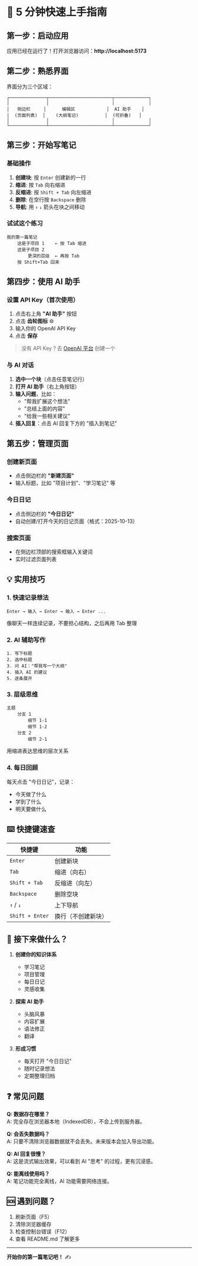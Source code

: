 # 🚀 5 分钟快速上手指南

## 第一步：启动应用

应用已经在运行了！打开浏览器访问：**http://localhost:5173**

## 第二步：熟悉界面

界面分为三个区域：

```
┌──────────────┬────────────────────────┬─────────────┐
│              │                        │             │
│   侧边栏     │      编辑区            │  AI 助手    │
│  (页面列表)  │    (大纲笔记)          │  (可折叠)   │
│              │                        │             │
└──────────────┴────────────────────────┴─────────────┘
```

## 第三步：开始写笔记

### 基础操作
1. **创建块**: 按 `Enter` 创建新的一行
2. **缩进**: 按 `Tab` 向右缩进
3. **反缩进**: 按 `Shift + Tab` 向左缩进
4. **删除**: 在空行按 `Backspace` 删除
5. **导航**: 用 `↑` `↓` 箭头在块之间移动

### 试试这个练习
```
我的第一篇笔记
    这是子项目 1    ← 按 Tab 缩进
    这是子项目 2
        更深的层级  ← 再按 Tab
    按 Shift+Tab 回来
```

## 第四步：使用 AI 助手

### 设置 API Key（首次使用）
1. 点击右上角 **"AI 助手"** 按钮
2. 点击 **齿轮图标** ⚙️
3. 输入你的 OpenAI API Key
4. 点击 **保存**

> 没有 API Key？去 [OpenAI 平台](https://platform.openai.com/api-keys) 创建一个

### 与 AI 对话
1. **选中一个块**（点击任意笔记行）
2. **打开 AI 助手**（右上角按钮）
3. **输入问题**，比如：
   - "帮我扩展这个想法"
   - "总结上面的内容"
   - "给我一些相关建议"
4. **插入回复**：点击 AI 回复下方的 "插入到笔记"

## 第五步：管理页面

### 创建新页面
- 点击侧边栏的 **"新建页面"**
- 输入标题，比如 "项目计划"、"学习笔记" 等

### 今日日记
- 点击侧边栏的 **"今日日记"**
- 自动创建/打开今天的日记页面（格式：2025-10-13）

### 搜索页面
- 在侧边栏顶部的搜索框输入关键词
- 实时过滤页面列表

## 💡 实用技巧

### 1. 快速记录想法
```
Enter → 输入 → Enter → 输入 → Enter ...
```
像聊天一样连续记录，不要担心结构，之后再用 Tab 整理

### 2. AI 辅助写作
```
1. 写下标题
2. 选中标题
3. 问 AI："帮我写一个大纲"
4. 插入 AI 的建议
5. 逐条展开
```

### 3. 层级思维
```
主题
    分支 1
        细节 1-1
        细节 1-2
    分支 2
        细节 2-1
```
用缩进表达思维的层次关系

### 4. 每日回顾
每天点击 "今日日记"，记录：
- 今天做了什么
- 学到了什么
- 明天要做什么

## ⌨️ 快捷键速查

| 快捷键 | 功能 |
|--------|------|
| `Enter` | 创建新块 |
| `Tab` | 缩进（向右） |
| `Shift + Tab` | 反缩进（向左） |
| `Backspace` | 删除空块 |
| `↑` / `↓` | 上下导航 |
| `Shift + Enter` | 换行（不创建新块） |

## 🎯 接下来做什么？

1. **创建你的知识体系**
   - 学习笔记
   - 项目管理
   - 每日日记
   - 灵感收集

2. **探索 AI 助手**
   - 头脑风暴
   - 内容扩展
   - 语法修正
   - 翻译

3. **形成习惯**
   - 每天打开 "今日日记"
   - 随时记录想法
   - 定期整理归档

## ❓ 常见问题

**Q: 数据存在哪里？**  
A: 完全存在浏览器本地（IndexedDB），不会上传到服务器。

**Q: 会丢失数据吗？**  
A: 只要不清除浏览器数据就不会丢失。未来版本会加入导出功能。

**Q: AI 回复很慢？**  
A: 这是流式输出效果，可以看到 AI "思考" 的过程，更有沉浸感。

**Q: 能离线使用吗？**  
A: 笔记功能完全离线，AI 功能需要网络连接。

## 🆘 遇到问题？

1. 刷新页面（F5）
2. 清除浏览器缓存
3. 检查控制台错误（F12）
4. 查看 README.md 了解更多

---

**开始你的第一篇笔记吧！** ✍️

